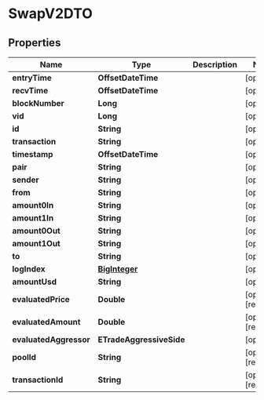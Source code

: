 

# SwapV2DTO


## Properties

Name | Type | Description | Notes
------------ | ------------- | ------------- | -------------
**entryTime** | **OffsetDateTime** |  |  [optional]
**recvTime** | **OffsetDateTime** |  |  [optional]
**blockNumber** | **Long** |  |  [optional]
**vid** | **Long** |  |  [optional]
**id** | **String** |  |  [optional]
**transaction** | **String** |  |  [optional]
**timestamp** | **OffsetDateTime** |  |  [optional]
**pair** | **String** |  |  [optional]
**sender** | **String** |  |  [optional]
**from** | **String** |  |  [optional]
**amount0In** | **String** |  |  [optional]
**amount1In** | **String** |  |  [optional]
**amount0Out** | **String** |  |  [optional]
**amount1Out** | **String** |  |  [optional]
**to** | **String** |  |  [optional]
**logIndex** | [**BigInteger**](BigInteger.md) |  |  [optional]
**amountUsd** | **String** |  |  [optional]
**evaluatedPrice** | **Double** |  |  [optional] [readonly]
**evaluatedAmount** | **Double** |  |  [optional] [readonly]
**evaluatedAggressor** | **ETradeAggressiveSide** |  |  [optional]
**poolId** | **String** |  |  [optional] [readonly]
**transactionId** | **String** |  |  [optional] [readonly]



